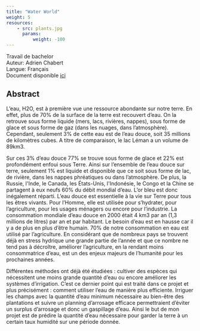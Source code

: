 ```yaml
---
title: "Water World"
weight: 5
resources:
    - src: plants.jpg
      params:
          weight: -100
---
```


Travail de bachelor  
Auteur: Adrien Chabert  
Langue: Français  
Document disponible [ici](/team-smv/projects/Water_World_AdrienChabert.pdf)  

## Abstract

L’eau, H2O, est à première vue une ressource abondante sur notre terre. 
En effet, plus de 70% de la surface de la terre est recouvert d’eau. 
On la retrouve sous forme liquide (mers, lacs, rivières, nappes), sous forme de glace et sous forme de gaz (dans les nuages, dans l’atmosphère). 
Cependant, seulement 3% de cette eau est de l’eau douce, soit 35 millions de kilomètres cubes. 
A titre de comparaison, le lac Léman a un volume de 89km3.

Sur ces 3% d’eau douce 77% se trouve sous forme de glace et 22% est profondément enfoui sous Terre.
Ainsi sur l’ensemble de l’eau douce sur terre, seulement 1% est liquide et disponible que ce soit sous forme de lac, de rivière, dans les nappes phréatiques ou dans l’atmosphère. 
De plus, la Russie, l'Inde, le Canada, les États-Unis, l'Indonésie, le Congo et la Chine se partagent à eux neufs 60% du débit mondial d’eau. 
L’or bleu est donc inégalement réparti.
L’eau douce est essentielle à la vie sur Terre pour tous les êtres vivants. 
Pour l’Homme, elle est utilisée pour s’hydrater, pour l’agriculture, pour les usages ménagers ou encore pour l’industrie.
La consommation mondiale d’eau douce en 2000 était 4 km3 par an (1,3 millions de litres) par an et par habitant.
Le besoin d’eau est en hausse car il y a de plus en plus d’être humain.
70% de notre consommation en eau est utilisé par l’agriculture. 
En considérant que de nombreux pays se trouvent déjà en stress hydrique une grande partie de l’année et que ce nombre ne tend pas à décroître, améliorer l’agriculture, en la rendant moins consommatrice d’eau, est un des enjeux majeurs de l’humanité pour les prochaines années.

Différentes méthodes ont déjà été étudiées : cultiver des espèces qui nécessitent une moins grande quantité d’eau ou encore améliorer les systèmes d’irrigation. 
C’est ce dernier point qui est traité dans ce projet et plus précisément : comment utiliser l’eau de manière plus efficiente. 
Irriguer les champs avec la quantité d’eau minimum nécessaire au bien-être des plantations et suivre un planning d’arrosage efficace permettraient d’éviter un surplus d’arrosage et donc un gaspillage d’eau.
Ainsi le but de mon projet est de prédire la quantité d’eau nécessaire pour garder la terre à un certain taux humidité sur une période donnée.
